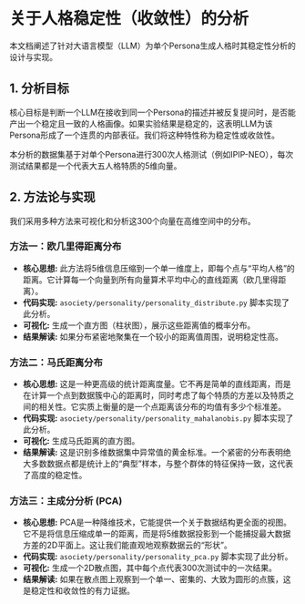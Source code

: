 # 关于人格稳定性（收敛性）的分析

本文档阐述了针对大语言模型（LLM）为单个Persona生成人格时其稳定性分析的设计与实现。

## 1. 分析目标

核心目标是判断一个LLM在接收到同一个Persona的描述并被反复提问时，是否能产出一个稳定且一致的人格画像。如果实验结果是稳定的，这表明LLM为该Persona形成了一个连贯的内部表征。我们将这种特性称为稳定性或收敛性。

本分析的数据集基于对单个Persona进行300次人格测试（例如IPIP-NEO），每次测试结果都是一个代表大五人格特质的5维向量。

## 2. 方法论与实现

我们采用多种方法来可视化和分析这300个向量在高维空间中的分布。

### 方法一：欧几里得距离分布

-   **核心思想:** 此方法将5维信息压缩到一个单一维度上，即每个点与“平均人格”的距离。它计算每一个向量到所有向量算术平均中心的直线距离（欧几里得距离）。
-   **代码实现:** `asociety/personality/personality_distribute.py` 脚本实现了此分析。
-   **可视化:** 生成一个直方图（柱状图），展示这些距离值的概率分布。
-   **结果解读:** 如果分布紧密地聚集在一个较小的距离值周围，说明稳定性高。

### 方法二：马氏距离分布

-   **核心思想:** 这是一种更高级的统计距离度量。它不再是简单的直线距离，而是在计算一个点到数据簇中心的距离时，同时考虑了每个特质的方差以及特质之间的相关性。它实质上衡量的是一个点距离该分布的均值有多少个标准差。
-   **代码实现:** `asociety/personality/personality_mahalanobis.py` 脚本实现了此分析。
-   **可视化:** 生成马氏距离的直方图。
-   **结果解读:** 这是识别多维数据集中异常值的黄金标准。一个紧密的分布表明绝大多数数据点都是统计上的“典型”样本，与整个群体的特征保持一致，这代表了高度的稳定性。

### 方法三：主成分分析 (PCA)

-   **核心思想:** PCA是一种降维技术，它能提供一个关于数据结构更全面的视图。它不是将信息压缩成单一的距离，而是将5维数据投影到一个能捕捉最大数据方差的2D平面上。这让我们能直观地观察数据云的“形状”。
-   **代码实现:** `asociety/personality/personality_pca.py` 脚本实现了此分析。
-   **可视化:** 生成一个2D散点图，其中每个点代表300次测试中的一次结果。
-   **结果解读:** 如果在散点图上观察到一个单一、密集的、大致为圆形的点簇，这是稳定性和收敛性的有力证据。
